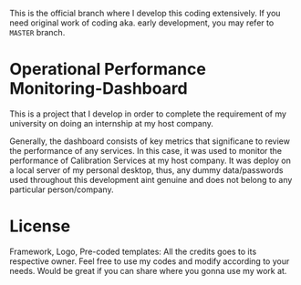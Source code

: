 This is the official branch where I develop this coding extensively. If you need original work of coding aka. early development, you may refer to `MASTER` branch.

# Operational Performance Monitoring-Dashboard
This is a project that I develop in order to complete the requirement of my university on doing an internship at my host company.

Generally, the dashboard consists of key metrics that significane to review the performance of any services. In this case, it was used to monitor the performance of Calibration Services at my host company. It was deploy on a local server of my personal desktop, thus, any dummy data/passwords used throughout this development aint genuine and does not belong to any particular person/company.

# License
Framework, Logo, Pre-coded templates: All the credits goes to its respective owner. Feel free to use my codes and modify according to your needs. Would be great if you can share where you gonna use my work at.



